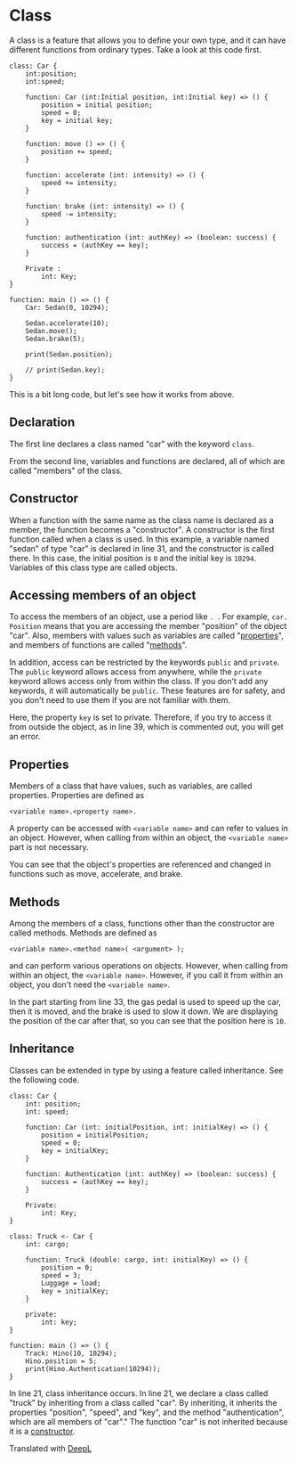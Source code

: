 # Class

A class is a feature that allows you to define your own type, and it can have different functions from ordinary types. Take a look at this code first.

```
class: Car {
	int:position;
	int:speed;

	function: Car (int:Initial position, int:Initial key) => () {
		position = initial position;
		speed = 0;
		key = initial key;
	}

	function: move () => () {
		position += speed;
	}

	function: accelerate (int: intensity) => () {
		speed += intensity;
	}

	function: brake (int: intensity) => () {
		speed -= intensity;
	}

	function: authentication (int: authKey) => (boolean: success) {
		success = (authKey == key);
	}

	Private :
		int: Key;
}

function: main () => () {
	Car: Sedan(0, 10294);

	Sedan.accelerate(10);
	Sedan.move();
	Sedan.brake(5);

	print(Sedan.position);

	// print(Sedan.key);
}
```

This is a bit long code, but let's see how it works from above.

## Declaration

The first line declares a class named "car" with the keyword `class`.

From the second line, variables and functions are declared, all of which are called "members" of the class.

## Constructor

When a function with the same name as the class name is declared as a member, the function becomes a "constructor". A constructor is the first function called when a class is used. In this example, a variable named "sedan" of type "car" is declared in line 31, and the constructor is called there. In this case, the initial position is `0` and the initial key is `10294`. Variables of this class type are called objects.

## Accessing members of an object

To access the members of an object, use a period like `. `. For example, `car. Position` means that you are accessing the member "position" of the object "car". Also, members with values such as variables are called "[properties](#Properties)", and members of functions are called "[methods](#Methods)".

In addition, access can be restricted by the keywords `public` and `private`. The `public` keyword allows access from anywhere, while the `private` keyword allows access only from within the class. If you don't add any keywords, it will automatically be `public`. These features are for safety, and you don't need to use them if you are not familiar with them.

Here, the property `key` is set to private. Therefore, if you try to access it from outside the object, as in line 39, which is commented out, you will get an error.

## Properties

Members of a class that have values, such as variables, are called properties. Properties are defined as

```
<variable name>.<property name>.
```
A property can be accessed with `<variable name>` and can refer to values in an object. However, when calling from within an object, the `<variable name>` part is not necessary.

You can see that the object's properties are referenced and changed in functions such as move, accelerate, and brake.

## Methods

Among the members of a class, functions other than the constructor are called methods. Methods are defined as

```
<variable name>.<method name>( <argument> );
```

and can perform various operations on objects. However, when calling from within an object, the `<variable name>`. However, if you call it from within an object, you don't need the `<variable name>`.

In the part starting from line 33, the gas pedal is used to speed up the car, then it is moved, and the brake is used to slow it down. We are displaying the position of the car after that, so you can see that the position here is `10`.

## Inheritance

Classes can be extended in type by using a feature called inheritance. See the following code.

```
class: Car {
	int: position;
	int: speed;

	function: Car (int: initialPosition, int: initialKey) => () {
		position = initialPosition;
		speed = 0;
		key = initialKey;
	}

	function: Authentication (int: authKey) => (boolean: success) {
		success = (authKey == key);
	}

	Private:
		int: Key;
}

class: Truck <- Car {
	int: cargo;

	function: Truck (double: cargo, int: initialKey) => () {
		position = 0;
		speed = 3;
		Luggage = load;
		key = initialKey;
	}

	private:
		int: key;
}

function: main () => () {
	Track: Hino(10, 10294);
	Hino.position = 5;
	print(Hino.Authentication(10294));
}
```

In line 21, class inheritance occurs. In line 21, we declare a class called "truck" by inheriting from a class called "car". By inheriting, it inherits the properties "position", "speed", and "key", and the method "authentication", which are all members of "car"." The function "car" is not inherited because it is a [constructor](#Constructor).

Translated with [DeepL](https://www.deepl.com/translator)